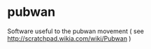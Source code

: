 pubwan
======

Software useful to the pubwan movement ( see http://scratchpad.wikia.com/wiki/Pubwan )